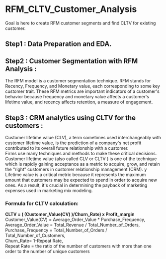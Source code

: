 # RFM_CLTV_Customer_Analysis
Goal is here to create RFM customer segments and find CLTV for existing customer. 

## Step1 : Data Preparation and EDA.  
 
## Step2 : Customer Segmentation with RFM Analysis :  
The RFM model is a customer segmentation technique. RFM stands for Recency, Frequency, and Monetary value, each corresponding to some key customer trait. These RFM metrics are    important indicators of a customer's behavior because frequency and monetary value affects a customer's lifetime value, and recency affects retention, a measure of engagement.  

## Step3 :  CRM analytics using CLTV for the customers :  
Customer lifetime value (CLV), a term sometimes used interchangeably with customer lifetime value, is the prediction of a company's net profit contributed to its overall future relationship with a customer.  
Firms use many techniques and methods to make these critical decisions. Customer lifetime value (also called CLV or CLTV ) is one of the technique which is rapidly gaining acceptance as a metric to acquire, grow, and retain the “right” customers in customer relationship management (CRM). y Lifetime value is a critical metric because it represents the maximum amount that customers may be expected to spend in order to acquire new ones. As a result, it's crucial in determining the payback of marketing expenses used in marketing mix modeling.  
  
### Formula for CLTV calculation:  
**CLTV = ( (Customer_Value(CV) )/Churn_Rate) x Profit_margin**  
Customer_Value(CV) = Average_Order_Value * Purchase_Frequency,  
Average_Order_Value = Total_Revenue / Total_Number_of_Orders,  
Purchase_Frequency = Total_Number_of_Orders / Total_Number_of_Customers,  
Churn_Rate= 1-Repeat Rate,  
Repeat Rate = the ratio of the number of customers with more than one order to the number of unique customers  
